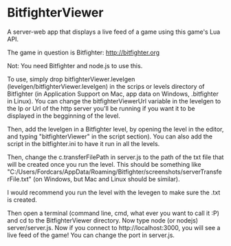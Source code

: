 BitfighterViewer
================

A server-web app that displays a live feed of a game using this game's Lua API.

The game in question is Bitfighter: http://bitfighter.org

Not: You need Bitfighter and node.js to use this.

To use, simply drop bitfighterViewer.levelgen (levelgen/bitfighterViewer.levelgen) in the scrips or levels directory of Bitfighter (in Application Support on Mac, app data on Windows, .bitfighter in Linux). You can change the bitfighterViewerUrl variable in the levelgen to the Ip or Url of the http server you'll be running if you want it to be displayed in the begginning of the level.

Then, add the levelgen in a Bitfighter level, by opening the level in the editor, and typing "bitfighterViewer" in the script section). You can also add the script in the bitfighter.ini to have it run in all the levels.

Then, change the c.transferFilePath in server.js to the path of the txt file that will be created once you run the level. This should be something like "C:/Users/Fordcars/AppData/Roaming/Bitfighter/screenshots/serverTransferFile.txt" (on Windows, but Mac and Linux should be similar).

I would recommend you run the level with the levegen to make sure the .txt is created.

Then open a terminal (command line, cmd, what ever you want to call it :P) and cd to the BitfighterViewer directory. Now type node (or nodejs) server/server.js. Now if you connect to http://localhost:3000, you will see a live feed of the game! You can change the port in server.js.
